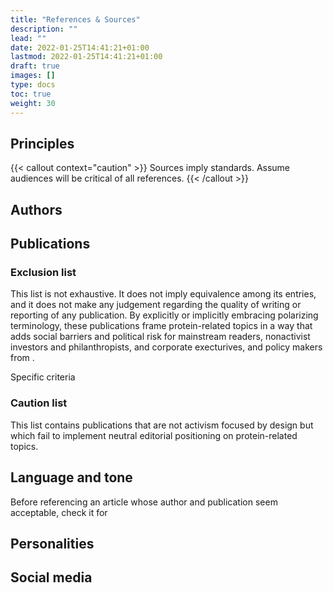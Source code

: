 ```yaml
---
title: "References & Sources"
description: ""
lead: ""
date: 2022-01-25T14:41:21+01:00
lastmod: 2022-01-25T14:41:21+01:00
draft: true
images: []
type: docs
toc: true
weight: 30
---
```


## Principles
{{< callout context="caution" >}}
Sources imply standards. Assume audiences will be critical of all references. 
{{< /callout >}}
## Authors

## Publications

### Exclusion list

This list is not exhaustive. It does not imply equivalence among its entries, and it does not make any judgement regarding the quality of writing or reporting of any publication. By explicitly or implicitly embracing polarizing terminology, these publications frame protein-related topics in a way that adds social barriers and political risk for mainstream readers, nonactivist investors and philanthropists, and corporate execturives, and policy makers from . 

Specific criteria

### Caution list

This list contains publications that are not activism focused by design but which fail to implement neutral editorial positioning on protein-related topics. 

## Language and tone
Before referencing an article whose author and publication seem acceptable, check it for

## Personalities

## Social media

